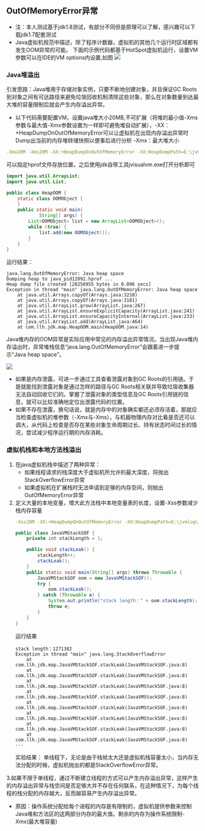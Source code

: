 ## OutOfMemoryError异常
- 注：本人测试基于jdk1.8测试，有部分不同但是原理可以了解，感兴趣可以下载jdk1.7配套测试
- Java虚拟机规范中描述，除了程序计数器，虚拟机的其他几个运行时区域都有发生OOM异常的可能。
下面的示例代码都基于HotSpot虚拟机运行，设置VM参数可以在IDE的VM options内设置,如图
![](https://llhyoudao.oss-cn-shenzhen.aliyuncs.com/%E6%9C%89%E9%81%93%E4%BA%91/103.jpg)

### Java堆溢出
引发思路：Java堆用于存储对象实例，只要不断地创建对象，并且保证GC Roots到对象之间有可达路径来避免垃圾回收机制清除这些对象，那么在对象数量到达最大堆的容量限制后就会产生内存溢出异常。
- 以下代码需要配置VM，设置java堆大小20MB,不可扩展（将堆的最小值-Xms参数与最大值-Xmx参数设置为一样即可避免堆自动扩展），-XX：+HeapDumpOnOutOfMemoryError可以让虚拟机在出现内存溢出异常时Dump出当前的内存堆转储快照以便事后进行分析
-Xmx：最大堆大小
```yaml
-Xmx20M -Xms20M -XX:+HeapDumpOnOutOfMemoryError -XX:HeapDumpPath=E:\jvmlog\oom.hprof
```
可以指定hprof文件存放位置，之后使用jdk自带工具jvisualvm.exe打开分析即可

```java
import java.util.ArrayList;
import java.util.List;

public class HeapOOM {
    static class OOMObject {
    }
    public static void main(
            String[] args) {
        List<OOMObject> list = new ArrayList<OOMObject>();
        while (true) {
            list.add(new OOMObject());
        }
    }
}
```
运行结果：
```log
java.lang.OutOfMemoryError: Java heap space
Dumping heap to java_pid12092.hprof ...
Heap dump file created [28256955 bytes in 0.096 secs]
Exception in thread "main" java.lang.OutOfMemoryError: Java heap space
	at java.util.Arrays.copyOf(Arrays.java:3210)
	at java.util.Arrays.copyOf(Arrays.java:3181)
	at java.util.ArrayList.grow(ArrayList.java:267)
	at java.util.ArrayList.ensureExplicitCapacity(ArrayList.java:241)
	at java.util.ArrayList.ensureCapacityInternal(ArrayList.java:233)
	at java.util.ArrayList.add(ArrayList.java:464)
	at com.llh.jdk.map.HeapOOM.main(HeapOOM.java:14)
```
Java堆内存的OOM异常是实际应用中常见的内存溢出异常情况。当出现Java堆内存溢出时，异常堆栈信息“java.lang.OutOfMemoryError”会跟着进一步提示“Java heap space”。

![](https://llhyoudao.oss-cn-shenzhen.aliyuncs.com/%E6%9C%89%E9%81%93%E4%BA%91/104.jpg)
- 如果是内存泄露，可进一步通过工具查看泄露对象到GC Roots的引用链。于是就能找到泄露对象是通过怎样的路径与GC Roots相关联并导致垃圾收集器无法自动回收它们的。掌握了泄露对象的类型信息及GC Roots引用链的信息，就可以比较准确地定位出泄露代码的位置。
- 如果不存在泄露，换句话说，就是内存中的对象确实都还必须存活着，那就应当检查虚拟机的堆参数（-Xmx与-Xms），与机器物理内存对比看是否还可以调大，从代码上检查是否存在某些对象生命周期过长、持有状态时间过长的情况，尝试减少程序运行期的内存消耗。

### 虚拟机栈和本地方法栈溢出
1. 在java虚拟机栈中描述了两种异常：
    - 如果线程请求的栈深度大于虚拟机所允许的最大深度，将抛出StackOverflowError异常
    - 如果虚拟机在扩展栈时无法申请到足够的内存空间，则抛出OutOfMemoryError异常
2. 定义大量的本地变量，增大此方法栈中本地变量表的长度，设置-Xss参数减少栈内存容量
    ```yaml
    -Xss20M -XX:+HeapDumpOnOutOfMemoryError -XX:HeapDumpPath=E:\jvmlog\sof.hprof
    ```
    ```java
    public class JavaVMStackSOF {
        private int stackLength = 1;
    
        public void stackLeak() {
            stackLength++;
            stackLeak();
        }
        public static void main(String[] args) throws Throwable {
            JavaVMStackSOF oom = new JavaVMStackSOF();
            try {
                oom.stackLeak();
            } catch (Throwable e) {
                System.out.println("stack length：" + oom.stackLength);
                throw e;
            }
        }
    }
    ```
    运行结果
    ```
    stack length：1271382
    Exception in thread "main" java.lang.StackOverflowError
        at com.llh.jdk.map.JavaVMStackSOF.stackLeak(JavaVMStackSOF.java:8)
        at com.llh.jdk.map.JavaVMStackSOF.stackLeak(JavaVMStackSOF.java:8)
        at com.llh.jdk.map.JavaVMStackSOF.stackLeak(JavaVMStackSOF.java:8)
        at com.llh.jdk.map.JavaVMStackSOF.stackLeak(JavaVMStackSOF.java:8)
        at com.llh.jdk.map.JavaVMStackSOF.stackLeak(JavaVMStackSOF.java:8)
        at com.llh.jdk.map.JavaVMStackSOF.stackLeak(JavaVMStackSOF.java:8)
        at com.llh.jdk.map.JavaVMStackSOF.stackLeak(JavaVMStackSOF.java:8)
        at com.llh.jdk.map.JavaVMStackSOF.stackLeak(JavaVMStackSOF.java:8)
    ···
    ```
    实验结果：
    单线程下，无论是由于栈帧太大还是虚拟机栈容量太小，当内存无法分配的时候，虚拟机抛出的都是StackOverflowError异常。

3.如果不限于单线程，通过不断建立线程的方式可以产生内存溢出异常，这样产生的内存溢出异常与栈空间是否足够大并不存在任何联系，在这种情况下，为每个线程的栈分配的内存越大，反而越容易产生内存溢出异常。
   - 原因：操作系统分配给每个进程的内存是有限制的，虚拟机提供参数来控制Java堆和方法区的这两部分内存的最大值。剩余的内存为操作系统限制-Xmx(最大堆容量)
   
### 

